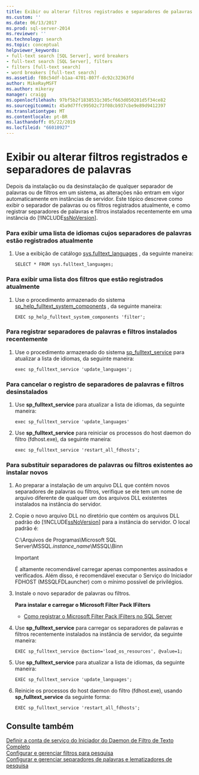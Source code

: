 ```yaml
---
title: Exibir ou alterar filtros registrados e separadores de palavras | Microsoft Docs
ms.custom: ''
ms.date: 06/13/2017
ms.prod: sql-server-2014
ms.reviewer: ''
ms.technology: search
ms.topic: conceptual
helpviewer_keywords:
- full-text search [SQL Server], word breakers
- full-text search [SQL Server], filters
- filters [full-text search]
- word breakers [full-text search]
ms.assetid: f88c54df-b1aa-4701-807f-dc92c32363fd
author: MikeRayMSFT
ms.author: mikeray
manager: craigg
ms.openlocfilehash: 97bf5b2f1838531c305cf663d050201d5f34ce82
ms.sourcegitcommit: 45a9d7ffc99502c73f08cb937cbe9e89d9412397
ms.translationtype: MT
ms.contentlocale: pt-BR
ms.lasthandoff: 05/22/2019
ms.locfileid: "66010927"
---
```

# <a name="view-or-change-registered-filters-and-word-breakers"></a>Exibir ou alterar filtros registrados e separadores de palavras
  Depois da instalação ou da desinstalação de qualquer separador de palavras ou de filtros em um sistema, as alterações não entram em vigor automaticamente em instâncias de servidor. Este tópico descreve como exibir o separador de palavras ou os filtros registrados atualmente, e como registrar separadores de palavras e filtros instalados recentemente em uma instância do [!INCLUDE[ssNoVersion](../../includes/ssnoversion-md.md)].  
  
### <a name="to-view-a-list-of-languages-whose-word-breakers-are-currently-registered"></a>Para exibir uma lista de idiomas cujos separadores de palavras estão registrados atualmente  
  
1.  Use a exibição de catálogo [sys.fulltext_languages](/sql/relational-databases/system-catalog-views/sys-fulltext-languages-transact-sql) , da seguinte maneira:  
  
    ```  
    SELECT * FROM sys.fulltext_languages;   
    ```  
  
### <a name="to-view-a-list-of-the-filters-that-are-currently-registered"></a>Para exibir uma lista dos filtros que estão registrados atualmente  
  
1.  Use o procedimento armazenado do sistema [sp_help_fulltext_system_components](/sql/relational-databases/system-stored-procedures/sp-help-fulltext-system-components-transact-sql) , da seguinte maneira:  
  
    ```  
    EXEC sp_help_fulltext_system_components 'filter';    
    ```  
  
### <a name="to-register-newly-installed-word-breakers-and-filters"></a>Para registrar separadores de palavras e filtros instalados recentemente  
  
1.  Use o procedimento armazenado do sistema [sp_fulltext_service](/sql/relational-databases/system-stored-procedures/sp-fulltext-service-transact-sql) para atualizar a lista de idiomas, da seguinte maneira:  
  
    ```  
    exec sp_fulltext_service 'update_languages';   
    ```  
  
### <a name="to-unregister-uninstalled-word-breakers-and-filters"></a>Para cancelar o registro de separadores de palavras e filtros desinstalados  
  
1.  Use **sp_fulltext_service** para atualizar a lista de idiomas, da seguinte maneira:  
  
    ```  
    exec sp_fulltext_service 'update_languages'  
    ```  
  
2.  Use **sp_fulltext_service** para reiniciar os processos do host daemon do filtro (fdhost.exe), da seguinte maneira:  
  
    ```  
    exec sp_fulltext_service 'restart_all_fdhosts';  
    ```  
  
### <a name="to-replace-existing-word-breakers-or-filters-when-installing-new-ones"></a>Para substituir separadores de palavras ou filtros existentes ao instalar novos  
  
1.  Ao preparar a instalação de um arquivo DLL que contém novos separadores de palavras ou filtros, verifique se ele tem um nome de arquivo diferente de qualquer um dos arquivos DLL existentes instalados na instância do servidor.  
  
2.  Copie o novo arquivo DLL no diretório que contém os arquivos DLL padrão do [!INCLUDE[ssNoVersion](../../includes/ssnoversion-md.md)] para a instância do servidor. O local padrão é:  
  
     C:\Arquivos de Programas\Microsoft SQL Server\MSSQL.*instance_name*\MSSQL\Binn  
  
    > [!IMPORTANT]  
    >  É altamente recomendável carregar apenas componentes assinados e verificados. Além disso, é recomendável executar o Serviço do Iniciador FDHOST (MSSQLFDLauncher) com o mínimo possível de privilégios.  
  
3.  Instale o novo separador de palavras ou filtros.  
  
     **Para instalar e carregar o Microsoft Filter Pack IFilters**  
  
    -   [Como registrar o Microsoft Filter Pack IFilters no SQL Server](https://go.microsoft.com/fwlink/?LinkId=130439)  
  
4.  Use **sp_fulltext_service** para carregar os separadores de palavras e filtros recentemente instalados na instância de servidor, da seguinte maneira:  
  
    ```  
    EXEC sp_fulltext_service @action='load_os_resources', @value=1;  
    ```  
  
5.  Use **sp_fulltext_service** para atualizar a lista de idiomas, da seguinte maneira:  
  
    ```  
    EXEC sp_fulltext_service 'update_languages';  
    ```  
  
6.  Reinicie os processos do host daemon do filtro (fdhost.exe), usando **sp_fulltext_service** da seguinte forma:  
  
    ```  
    EXEC sp_fulltext_service 'restart_all_fdhosts';   
    ```  
  
## <a name="see-also"></a>Consulte também  
 [Definir a conta de serviço do Iniciador do Daemon de Filtro de Texto Completo](set-the-service-account-for-the-full-text-filter-daemon-launcher.md)   
 [Configurar e gerenciar filtros para pesquisa](configure-and-manage-filters-for-search.md)   
 [Configurar e gerenciar separadores de palavras e lematizadores de pesquisa](configure-and-manage-word-breakers-and-stemmers-for-search.md)  
  
  
